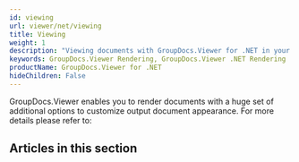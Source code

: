 ```yaml
---
id: viewing
url: viewer/net/viewing
title: Viewing
weight: 1
description: "Viewing documents with GroupDocs.Viewer for .NET in your .NET / C# applications."
keywords: GroupDocs.Viewer Rendering, GroupDocs.Viewer .NET Rendering
productName: GroupDocs.Viewer for .NET
hideChildren: False
---
```

GroupDocs.Viewer enables you to render documents with a huge set of additional options to customize output document appearance. For more details please refer to:

## Articles in this section
